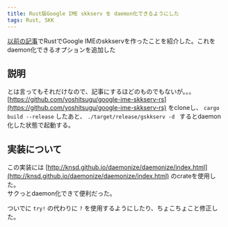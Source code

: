 ```yaml
---
title: Rust版Google IME skkserv を daemon化できるようにした
tags: Rust, SKK
---
```


[以前の記事](/posts/2016-11-01-google-ime-skkserv-in-rust.html)でRustでGoogle IMEのskkservを作ったことを紹介した。これをdaemon化できるオプションを追加した<!--more-->  

## 説明
とは言ってもそれだけなので、記事にするほどのものでもないが。。。  
[https://github.com/yoshitsugu/google-ime-skkserv-rs](https://github.com/yoshitsugu/google-ime-skkserv-rs) をcloneし、 `cargo build --release` したあと、 `./target/release/gskkserv -d ` するとdaemon化した状態で起動する。  

## 実装について
この実装には [http://knsd.github.io/daemonize/daemonize/index.html](http://knsd.github.io/daemonize/daemonize/index.html) のcrateを使用した。  
サクっとdaemon化できて便利だった。  
  
ついでに `try!` の代わりに `?` を使用するようにしたり、ちょこちょこと修正した。
